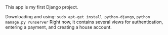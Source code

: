 This app is my first Django project. 

Downloading and using: `sudo apt-get install python-django`, `python manage.py runserver`
Right now, it contains several views for authentication, entering a payment, and creating a house account.
